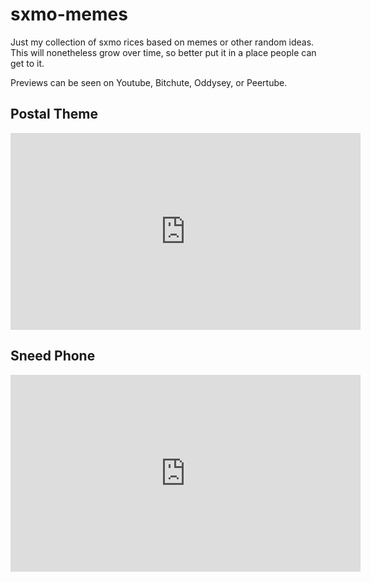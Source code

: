 # sxmo-memes
Just my collection of sxmo rices based on memes or other random ideas. This will nonetheless grow over time, so better put it in a place people can get to it.

Previews can be seen on Youtube, Bitchute, Oddysey, or Peertube.

## Postal Theme
<iframe width="560" height="315" sandbox="allow-same-origin allow-scripts allow-popups" src="https://videos.realnephestate.xyz/videos/embed/232febce-3153-4d15-9488-8bf643a70719" frameborder="0" allowfullscreen></iframe>

## Sneed Phone
<iframe width="560" height="315" sandbox="allow-same-origin allow-scripts allow-popups" src="https://videos.realnephestate.xyz/videos/embed/8efcd9b6-6c6c-4ed6-97d1-8c04586c7850" frameborder="0" allowfullscreen></iframe>
